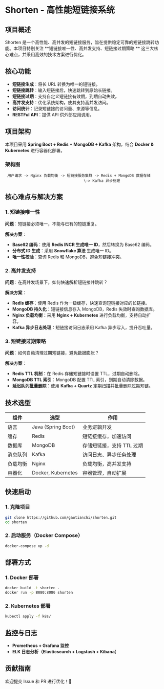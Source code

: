 # Shorten - 高性能短链接系统

## 项目概述

Shorten 是一个高性能、高并发的短链接服务，旨在提供稳定可靠的短链接跳转功能。本项目特别关注 **短链接唯一性、高并发支持、短链接过期策略
** 这三大核心难点，并采用高效的技术方案进行优化。

## 核心功能

- **短链接生成**：将长 URL 转换为唯一的短链接。
- **短链接跳转**：输入短链接后，快速跳转到原始长链接。
- **短链接过期**：支持自定义短链接有效期，到期自动失效。
- **高并发支持**：优化系统架构，使其支持高并发访问。
- **访问统计**：记录短链接的访问量、来源等信息。
- **RESTFul API**：提供 API 供外部应用调用。

## 项目架构

本项目采用 **Spring Boot + Redis + MongoDB + Kafka** 架构，结合 **Docker & Kubernetes** 进行容器化部署。

### 架构图

```
 用户请求 -> Nginx 负载均衡 -> 短链接服务集群 -> Redis + MongoDB 数据存储
                                    \-> Kafka 异步处理
```

## 核心难点与解决方案

### 1. 短链接唯一性

**问题**：短链接必须唯一，不能与已有的短链重复。

**解决方案**：

- **Base62 编码**：使用 **Redis INCR 生成唯一 ID**，然后转换为 Base62 编码。
- **分布式 ID 生成**：采用 **Snowflake 算法** 生成唯一 ID。
- **唯一性校验**：查询 Redis 和 MongoDB，避免短链接冲突。

### 2. 高并发支持

**问题**：在高并发场景下，如何快速解析短链接并跳转？

**解决方案**：

- **Redis 缓存**：使用 Redis 作为一级缓存，快速查询短链接对应的长链接。
- **MongoDB 持久化**：短链接信息存入 MongoDB，Redis 失效时查询数据库。
- **Nginx 负载均衡**：采用 **Nginx + Kubernetes** 进行负载均衡，支持自动扩容。
- **Kafka 异步日志处理**：短链接访问日志采用 Kafka 异步写入，提升吞吐量。

### 3. 短链接过期策略

**问题**：如何自动清理过期短链接，避免数据膨胀？

**解决方案**：

- **Redis TTL 机制**：在 Redis 存储短链接时设置 TTL，过期自动删除。
- **MongoDB TTL 索引**：MongoDB 配置 TTL 索引，到期自动清除数据。
- **延迟队列批量删除**：使用 **Kafka + Quartz** 定期扫描并批量删除过期短链。

## 技术选型

| 组件   | 选型                 | 作用              |
|------|--------------------|-----------------|
| 语言   | Java (Spring Boot) | 业务逻辑开发          |
| 缓存   | Redis              | 短链接缓存，加速访问      |
| 数据库  | MongoDB            | 存储短链接，支持 TTL 过期 |
| 消息队列 | Kafka              | 访问日志、异步任务处理     |
| 负载均衡 | Nginx              | 负载均衡，高并发支持      |
| 容器化  | Docker, Kubernetes | 容器管理，自动扩展       |

## 快速启动

### 1. 克隆项目

```sh
git clone https://github.com/gaotianchi/shorten.git
cd shorten
```

### 2. 启动服务（Docker Compose）

```sh
docker-compose up -d
```

## 部署方式

### 1. **Docker 部署**

```sh
docker build -t shorten .
docker run -p 8080:8080 shorten
```

### 2. **Kubernetes 部署**

```sh
kubectl apply -f k8s/
```

## 监控与日志

- **Prometheus + Grafana 监控**
- **ELK 日志分析（Elasticsearch + Logstash + Kibana）**

## 贡献指南

欢迎提交 Issue 和 PR 进行优化！🚀

